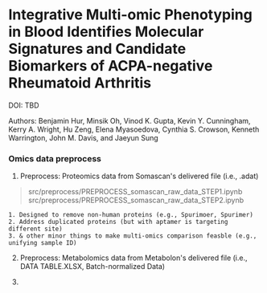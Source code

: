 # Integrative Multi-omic Phenotyping in Blood Identifies Molecular Signatures and Candidate Biomarkers of ACPA-negative Rheumatoid Arthritis

DOI: TBD

Authors: Benjamin Hur, Minsik Oh, Vinod K. Gupta, Kevin Y. Cunningham, Kerry A. Wright, Hu Zeng, Elena Myasoedova, Cynthia S. Crowson, Kenneth Warrington, John M. Davis, and Jaeyun Sung

### Omics data preprocess

1. Preprocess: Proteomics data from Somascan's delivered file (i.e., .adat)

> src/preprocess/PREPROCESS_somascan_raw_data_STEP1.ipynb
> src/preprocess/PREPROCESS_somascan_raw_data_STEP2.ipynb

```
1. Designed to remove non-human proteins (e.g., Spurimoer, Spurimer)
2. Address duplicated proteins (but with aptamer is targeting different site)
3. & other minor things to make multi-omics comparison feasble (e.g., unifying sample ID)
```


2. Preprocess: Metabolomics data from Metabolon's delivered file (i.e., DATA TABLE.XLSX, Batch-normalized Data)



3.


